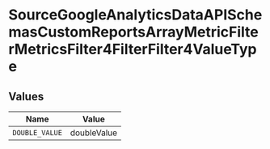 # SourceGoogleAnalyticsDataAPISchemasCustomReportsArrayMetricFilterMetricsFilter4FilterFilter4ValueType


## Values

| Name           | Value          |
| -------------- | -------------- |
| `DOUBLE_VALUE` | doubleValue    |